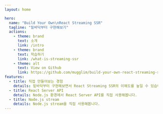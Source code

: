```yaml
---
layout: home

hero:
  name: "Build Your Own\nReact Streaming SSR"
  tagline: "밑바닥부터 구현해보기"
  actions:
    - theme: brand
      text: 소개
      link: /intro
    - theme: brand
      text: 학습하기
      link: /what-is-streaming-ssr
    - theme: alt
      text: View on Github
      link: https://github.com/mugglim/build-your-own-react-streaming-ssr
features:
  - title: 직접 만들어보는 경험
    details: 밑바닥부터 구현해보면서 React Streaming SSR의 이해도를 높일 수 있습니다.
  - title: React Server API
    details: Node.js 환경에서 React Server API를 직접 사용해봅니다.
  - title: Node.js stream
    details: Node.js stream을 직접 사용해봅니다.
---
```

